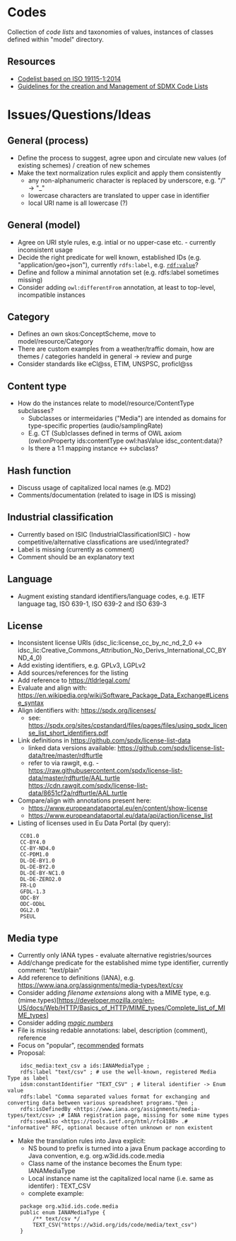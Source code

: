 # Codes

Collection of *code lists* and taxonomies of values, instances of classes defined within "model" directory.

## Resources
- [Codelist based on ISO 19115-1:2014](https://github.com/ISO-TC211/GOM/tree/master/isotc211_GOM_harmonizedOntology/19115-1/2014/codes)
- [Guidelines for the creation and Management of SDMX Code Lists](https://sdmx.org/wp-content/uploads/SDMX_Guidelines_for_CDCL.docx)

# Issues/Questions/Ideas

## General (process)
- Define the process to suggest, agree upon and circulate new values (of existing schemes) / creation of new schemes
- Make the text normalization rules explicit and apply them consistently
    - any non-alphanumeric character is replaced by underscore, e.g. "/" -> "_"
    - lowercase characters are translated to upper case in identifier
    - local URI name is all lowercase (?)

## General (model)
- Agree on URI style rules, e.g. intial or no upper-case etc. - currently inconsistent usage
- Decide the right predicate for well known, established IDs (e.g. "application/geo+json"), currently `rdfs:label`, e.g. [`rdf:value`](https://www.w3.org/TR/rdf-schema/#ch_value)?
- Define and follow a minimal annotation set (e.g. rdfs:label sometimes missing)
- Consider adding `owl:differentFrom` annotation, at least to top-level, incompatible instances

## Category
- Defines an own skos:ConceptScheme, move to model/resource/Category
- There are custom examples from a weather/traffic domain, how are themes / categories handeld in general -> review and purge
- Consider standards like eCl@ss, ETIM, UNSPSC, proficl@ss 

## Content type
- How do the instances relate to model/resource/ContentType subclasses?
    - Subclasses or intermeidaries ("Media") are intended as domains for type-specific properties (audio/samplingRate)
    - E.g. CT (Sub)classes defined in terms of OWL axiom (owl:onProperty ids:contentType owl:hasValue idsc_content:data)?
    - Is there a 1:1 mapping instance <-> subclass?

## Hash function
- Discuss usage of capitalized local names (e.g. MD2)
- Comments/documentation (related to isage in IDS is missing) 

## Industrial classification
- Currently based on ISIC (IndustrialClassificationISIC) - how competitive/alternative classfications are used/integrated?
- Label is missing (currently as comment)
- Comment should be an explanatory text

## Language
- Augment existing standard identifiers/language codes, e.g. IETF language tag, ISO 639-1, ISO 639-2 and ISO 639-3

    
## License
- Inconsistent license URIs (idsc_lic:license_cc_by_nc_nd_2_0 <-> idsc_lic:Creative_Commons_Attribution_No_Derivs_International_CC_BYND_4_0)
- Add existing identifiers, e.g. GPLv3, LGPLv2 
- Add sources/references for the listing
- Add reference to https://tldrlegal.com/
- Evaluate and align with: https://en.wikipedia.org/wiki/Software_Package_Data_Exchange#License_syntax
- Align identifiers with: https://spdx.org/licenses/
    - see: https://spdx.org/sites/cpstandard/files/pages/files/using_spdx_license_list_short_identifiers.pdf
- Link definitions in https://github.com/spdx/license-list-data
    - linked data versions available:             https://github.com/spdx/license-list-data/tree/master/rdfturtle
    - refer to via rawgit, e.g. -  https://raw.githubusercontent.com/spdx/license-list-data/master/rdfturtle/AAL.turtle
                                            https://cdn.rawgit.com/spdx/license-list-data/8651cf2a/rdfturtle/AAL.turtle
- Compare/align with annotations present here:
    - https://www.europeandataportal.eu/en/content/show-license
    - https://www.europeandataportal.eu/data/api/action/license_list
- Listing of licenses used in Eu Data Portal (by query):

```
    CC01.0
    CC-BY4.0
    CC-BY-ND4.0
    CC-PDM1.0
    DL-DE-BY1.0
    DL-DE-BY2.0
    DL-DE-BY-NC1.0
    DL-DE-ZERO2.0
    FR-LO
    GFDL-1.3
    ODC-BY
    ODC-ODbL
    OGL2.0
    PSEUL
``` 

## Media type
- Currently only IANA types - evaluate alternative registries/sources
- Add/change predicate for the established mime type identifier, currently comment: "text/plain"
- Add reference to definitions (IANA), e.g. https://www.iana.org/assignments/media-types/text/csv
- Consider adding *filename extensions* along with a MIME type, e.g. (mime.types)[https://developer.mozilla.org/en-US/docs/Web/HTTP/Basics_of_HTTP/MIME_types/Complete_list_of_MIME_types]
- Consider adding [*magic numbers*](https://en.wikipedia.org/wiki/File_format#Magic_number)
- File is missing redable annotations: label, description (comment), reference
- Focus on "popular", [recommended](https://www.europeandataportal.eu/elearning/en/module9/#/id/co-01) formats
- Proposal:

```
    idsc_media:text_csv a ids:IANAMediaType ;
	rdfs:label "text/csv" ; # use the well-known, registered Media Type as label
    idsm:constantIdentifier "TEXT_CSV" ; # literal identifier -> Enum value
    rdfs:label "Comma separated values format for exchanging and converting data between various spreadsheet programs."@en ;
    rdfs:isDefinedBy <https://www.iana.org/assignments/media-types/text/csv> ;# IANA registration page, missing for some mime types
    rdfs:seeAlso <https://tools.ietf.org/html/rfc4180> .# "informative" RFC, optional because often unknown or non existent
```
- Make the translation rules into Java explicit:
    - NS bound to prefix is turned into a java Enum package according to Java convention, e.g. org.w3id.ids.code.media
    - Class name of the instance becomes the Enum type: IANAMediaType
    - Local instance name ist the capitalized local name (i.e. same as identifer) : TEXT_CSV
    - complete example:
    
```
    package org.w3id.ids.code.media
    public enum IANAMediaType {
        /** text/csv */
        TEXT_CSV("https://w3id.org/ids/code/media/text_csv")
    }

```
    
